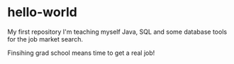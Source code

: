 # hello-world
My first repository
I'm teaching myself Java, SQL and some database tools for the job market search.

Finsihing grad school means time to get a real job!

